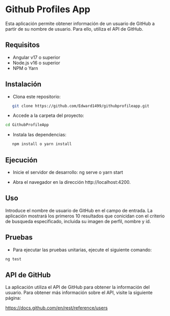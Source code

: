 # Github Profiles App

Esta aplicación permite obtener información de un usuario de GitHub a partir de su nombre de usuario. Para ello, utiliza el API de GitHub.

## Requisitos

- Angular v17 o superior
- Node.js v16 o superior
- NPM o Yarn

## Instalación
- Clona este repositorio:

```bash
   git clone https://github.com/Edward1499/githubprofileapp.git

```
- Accede a la carpeta del proyecto:
```bash
cd GithubProfileApp
```
- Instala las dependencias:

```bash
   npm install o yarn install
```
## Ejecución
- Inicie el servidor de desarrollo:
ng serve o yarn start

- Abra el navegador en la dirección http://localhost:4200.

## Uso
Introduce el nombre de usuario de GitHub en el campo de entrada.
La aplicación mostrará los primeros 10 resultados que conicidan con el criterio de busqueda especificado, incluida su imagen de perfil, nombre y id.

## Pruebas

- Para ejecutar las pruebas unitarias, ejecute el siguiente comando:

```bash
ng test
```
## API de GitHub
La aplicación utiliza el API de GitHub para obtener la información del usuario. Para obtener más información sobre el API, visite la siguiente página:

https://docs.github.com/en/rest/reference/users
